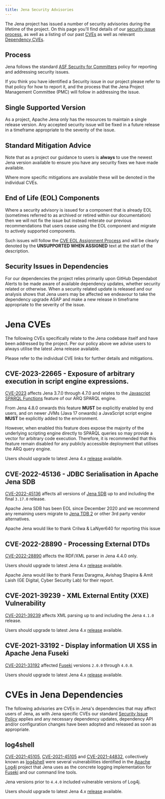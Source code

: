 ```yaml
---
title: Jena Security Advisories
---
```


The Jena project has issued a number of security advisories during the lifetime of the project.  On this page you'll
find details of our [security issue process](#process), as well as a listing of our past [CVEs](#jena-cves) as well as relevant [Dependency CVEs](#cves-in-jena-dependencies).


## Process

Jena follows the standard [ASF Security for Committers](https://www.apache.org/security/committers.html) policy for
reporting and addressing security issues.

If you think you have identified a Security issue in our project please refer to that policy for how to report it, and
the process that the Jena Project Management Committee (PMC) will follow in addressing the issue.

## Single Supported Version

As a project, Apache Jena only has the resources to maintain a single release
version.  Any accepted security issue will be fixed in a future release in a timeframe appropriate to the severity of the issue.  

## Standard Mitigation Advice

Note that as a project our guidance to users is **always** to use the newest Jena version available to ensure you have
any security fixes we have made available.

Where more specific mitigations are available these will be denoted in the individual CVEs.

## End of Life (EOL) Components

Where a security advisory is issued for a component that is already EOL (sometimes referred to as archived or retired
within our documentation) then we will not fix the issue but instead reiterate our previous recommendations that users
cease using the EOL component and migrate to actively supported components.

Such issues will follow the [CVE EOL Assignment
Process](https://cve.mitre.org/cve/cna/CVE_Program_End_of_Life_EOL_Assignment_Process.html) and will be clearly denoted
by the **UNSUPPORTED WHEN ASSIGNED** text at the start of the description.

## Security Issues in Dependencies

For our dependencies the project relies primarily upon GitHub Dependabot Alerts to be made aware of available dependency
updates, whether security related or otherwise.  When a security related update is released and our analysis shows that
Jena users may be affected we endeavour to take the dependency upgrade ASAP and make a new release in timeframe
appropriate to the severity of the issue.

# Jena CVEs

The following CVEs specifically relate to the Jena codebase itself and have been addressed by the project. Per our
policy above we advise users to always utilise the latest Jena release available.

Please refer to the individual CVE links for further details and mitigations.

## CVE-2023-22665 - Exposure of arbitrary execution in script engine expressions.

[CVE-2023](https://www.cve.org/CVERecord?id=CVE-2023-22665) affects Jena 3.7.0 through 4.7.0 and relates to the
[Javascript SPARQL Functions](https://jena.apache.org/documentation/query/javascript-functions.html) feature of our ARQ
SPARQL engine.

From Jena 4.8.0 onwards this feature **MUST** be explicitly enabled by end users, and on newer JVMs (Java 17 onwards) a
JavaScript script engine **MUST** be explicitly added to the environment.

However, when enabled this feature does expose the majority of the underlying scripting engine directly to SPARQL
queries so may provide a vector for arbitrary code execution.  Therefore, it is recommended that this feature remain
disabled for any publicly accessible deployment that utilises the ARQ query engine.

Users should upgrade to latest Jena 4.x [release](../download/) available.

## CVE-2022-45136 - JDBC Serialisation in Apache Jena SDB

[CVE-2022-45136](https://www.cve.org/CVERecord?id=CVE-2022-45136) affects all versions of [Jena
SDB](../documentation/archive/sdb/) up to and including the final `3.17.0` release.

Apache Jena SDB has been EOL since December 2020 and we recommend any remaining users migrate to [Jena TDB
2](../documentation/tdb2/) or other 3rd party vendor alternatives.

Apache Jena would like to thank Crilwa & LaNyer640 for reporting this issue

## CVE-2022-28890 - Processing External DTDs

[CVE-2022-28890](https://www.cve.org/CVERecord?id=CVE-2022-28890) affects the RDF/XML parser in Jena 4.4.0
only.

Users should upgrade to latest Jena 4.x [release](../download/) available.

Apache Jena would like to thank Feras Daragma, Avishag Shapira & Amit Laish (GE Digital, Cyber Security Lab) for their
report.

## CVE-2021-39239 - XML External Entity (XXE) Vulnerability

[CVE-2021-39239](https://www.cve.org/CVERecord?id=CVE-2021-39239) affects XML parsing up to and including the Jena `4.1.0` release.

Users should upgrade to latest Jena 4.x [release](../download/) available.

## CVE-2021-33192 - Display information UI XSS in Apache Jena Fuseki

[CVE-2021-33192](https://www.cve.org/CVERecord?id=CVE-2021-33192) affected
[Fuseki](../documentation/fuseki2/) versions `2.0.0` through `4.0.0`.

Users should upgrade to latest Jena 4.x [release](../download/) available.

# CVEs in Jena Dependencies

The following advisories are CVEs in Jena's dependencies that may affect users of Jena, as with Jena specific CVEs our
standard [Security Issue Policy](#security-issue-policy) applies and any necessary dependency updates, dependency API
and/or configuration changes have been adopted and released as soon as appropriate.

## log4shell

[CVE-2021-45105](https://www.cve.org/CVERecord?id=CVE-2021-45046),
[CVE-2021-45105](https://www.cve.org/CVERecord?id=CVE-2021-45105) and
[CVE-2021-44832](https://www.cve.org/CVERecord?id=CVE-2021-44832), collectively known as
[log4shell](https://en.wikipedia.org/wiki/Log4Shell) were several vulnerabilities identified in the [Apache
Log4j](https://logging.apache.org/log4j/2.x/index.html) project that Jena uses as the concrete logging implementation
for [Fuseki](../documentation/fuseki2/) and our command line tools.

Jena versions prior to `4.4.0` included vulnerable versions of Log4j.

Users should upgrade to latest Jena 4.x [release](../download/) available.

